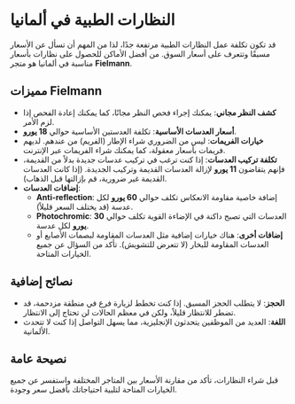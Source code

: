 # النظارات الطبية في ألمانيا

قد تكون تكلفة عمل النظارات الطبية مرتفعة جدًا، لذا من المهم أن تسأل عن الأسعار مسبقًا وتتعرف على أسعار السوق. من أفضل الأماكن للحصول على نظارات بأسعار مناسبة في ألمانيا هو متجر **Fielmann**.

## مميزات Fielmann

- **كشف النظر مجاني**: يمكنك إجراء فحص النظر مجانًا، كما يمكنك إعادة الفحص إذا لزم الأمر.
- **أسعار العدسات الأساسية**: تكلفة العدستين الأساسية حوالي **18 يورو**.
- **خيارات الفريمات**: ليس من الضروري شراء الإطار (الفريم) من عندهم. لديهم فريمات بأسعار معقولة، كما يمكنك شراء الفريمات عبر الإنترنت.
- **تكلفة تركيب العدسات**: إذا كنت ترغب في تركيب عدسات جديدة بدلاً من القديمة، فإنهم يتقاضون **11 يورو** لإزالة العدسات القديمة وتركيب الجديدة. (إذا كانت العدسات القديمة غير ضرورية، قم بإزالتها قبل الذهاب).
- **إضافات العدسات**:
  - **Anti-reflection**: إضافة خاصية مقاومة الانعكاس تكلف حوالي **60 يورو** لكل عدسة (قد يختلف السعر قليلاً).
  - **Photochromic**: العدسات التي تصبح داكنة في الإضاءة القوية تكلف حوالي **30 يورو** لكل عدسة.
  - **إضافات أخرى**: هناك خيارات إضافية مثل العدسات المقاومة لبصمات الأصابع أو العدسات المقاومة للبخار (لا تتعرض للتشويش). تأكد من السؤال عن جميع الخيارات المتاحة.

## نصائح إضافية

- **الحجز**: لا يتطلب الحجز المسبق. إذا كنت تخطط لزيارة فرع في منطقة مزدحمة، قد تضطر للانتظار قليلاً، ولكن في معظم الحالات لن تحتاج إلى الانتظار.
- **اللغة**: العديد من الموظفين يتحدثون الإنجليزية، مما يسهل التواصل إذا كنت لا تتحدث الألمانية.

## نصيحة عامة

قبل شراء النظارات، تأكد من مقارنة الأسعار بين المتاجر المختلفة واستفسر عن جميع الخيارات المتاحة لتلبية احتياجاتك بأفضل سعر وجودة.
